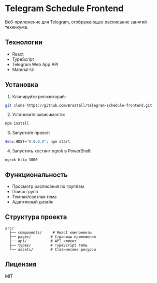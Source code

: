# Telegram Schedule Frontend

Веб-приложение для Telegram, отображающее расписание занятий техникума.

## Технологии

- React
- TypeScript
- Telegram Web App API
- Material-UI

## Установка

1. Клонируйте репозиторий:
```bash
git clone https://github.com/Brostall/telegram-schedule-frontend.git
```

2. Установите зависимости:
```bash
npm install
```

3. Запустите проект:
```bash
$env:HOST="0.0.0.0"; npm start
```
4. Запустить хостинг ngrok в PowerShell:
```
ngrok http 3000 
```

## Функциональность

- Просмотр расписания по группам
- Поиск групп
- Темная/светлая тема
- Адаптивный дизайн

## Структура проекта

```
src/
  ├── components/     # React компоненты
  ├── pages/         # Страницы приложения
  ├── api/           # API клиент
  ├── types/         # TypeScript типы
  └── assets/        # Статические ресурсы
```

## Лицензия

MIT
